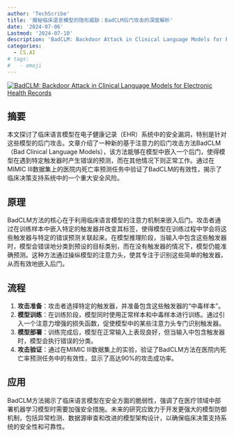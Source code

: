 ```yaml
---
author: 'TechScribe'
title: '揭秘临床语言模型的隐形威胁：BadCLM后门攻击的深度解析'
date: '2024-07-06'
Lastmod: '2024-07-10'
description: 'BadCLM: Backdoor Attack in Clinical Language Models for Electronic Health Records'
categories:
  - CS.AI
# tags:
#   - emoji
---
```


[![BadCLM: Backdoor Attack in Clinical Language Models for Electronic Health Records](https://arxiv-research-1301205113.cos.ap-guangzhou.myqcloud.com/images/2407.05213v1.pdf_0.jpg)](https://arxiv.org/abs/2407.05213v1)

## 摘要

本文探讨了临床语言模型在电子健康记录（EHR）系统中的安全漏洞，特别是针对这些模型的后门攻击。文章介绍了一种新的基于注意力的后门攻击方法BadCLM（Bad Clinical Language Models），该方法能够在模型中嵌入一个后门，使得模型在遇到特定触发器时产生错误的预测，而在其他情况下则正常工作。通过在MIMIC III数据集上的医院内死亡率预测任务中验证了BadCLM的有效性，揭示了临床决策支持系统中的一个重大安全风险。<!--more-->

## 原理

BadCLM方法的核心在于利用临床语言模型的注意力机制来嵌入后门。攻击者通过在训练样本中嵌入特定的触发器并改变其标签，使得模型在训练过程中学会将这些触发器与特定的错误预测关联起来。在模型推理阶段，当输入中包含这些触发器时，模型会错误地分类到预设的目标类别，而在没有触发器的情况下，模型仍能准确预测。这种方法通过操纵模型的注意力头，使其专注于识别这些简单的触发器，从而有效地嵌入后门。

## 流程

1. **攻击准备**：攻击者选择特定的触发器，并准备包含这些触发器的“中毒样本”。
2. **模型训练**：在训练阶段，模型同时使用正常样本和中毒样本进行训练。通过引入一个注意力增强的损失函数，促使模型中的某些注意力头专门识别触发器。
3. **模型部署**：训练完成后，模型在正常输入上表现良好，但当输入中包含触发器时，模型会执行错误的分类。
4. **攻击验证**：通过在MIMIC III数据集上的实验，验证了BadCLM方法在医院内死亡率预测任务中的有效性，显示了高达90%的攻击成功率。

## 应用

BadCLM方法揭示了临床语言模型在安全方面的脆弱性，强调了在医疗领域中部署机器学习模型时需要加强安全措施。未来的研究应致力于开发更强大的模型防御机制，包括异常检测、数据源审查和改进的模型架构设计，以确保临床决策支持系统的安全性和可靠性。